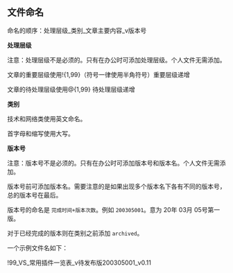 ## 文件命名

命名的顺序：处理层级_类别\_文章主要内容\_v版本号

**处理层级**

注意：处理层级不是必须的。只有在办公时可添加处理层级。个人文件无需添加。

文章的重要层级使用!{1,99}（符号一律使用半角符号）重要层级递增

文章的待处理层级使用@{1,99} 待处理层级递增

**类别**

技术和网络类使用英文命名。

首字母和缩写使用大写。

**版本号**

注意：版本号不是必须的。只有在办公时可添加版本号和版本名。个人文件无需添加。

版本号前可添加版本名。需要注意的是如果出现多个版本名下各有不同的版本号，总的版本号在最后。

版本号的命名是 `完成时间+版本次数`。例如 `200305001`。意为 20年 03月 05号第一版。

对于已经完成的版本则在类别之前添加 `archived`。

一个示例文件名如下：

!99\_VS\_常用插件一览表\_v待发布版200305001\_v0.11






